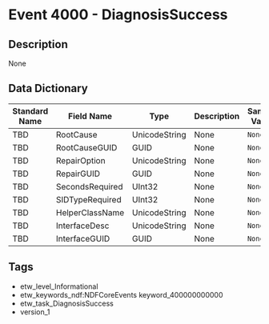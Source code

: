 # Event 4000 - DiagnosisSuccess

## Description
None

## Data Dictionary
|Standard Name|Field Name|Type|Description|Sample Value|
|---|---|---|---|---|
|TBD|RootCause|UnicodeString|None|`None`|
|TBD|RootCauseGUID|GUID|None|`None`|
|TBD|RepairOption|UnicodeString|None|`None`|
|TBD|RepairGUID|GUID|None|`None`|
|TBD|SecondsRequired|UInt32|None|`None`|
|TBD|SIDTypeRequired|UInt32|None|`None`|
|TBD|HelperClassName|UnicodeString|None|`None`|
|TBD|InterfaceDesc|UnicodeString|None|`None`|
|TBD|InterfaceGUID|GUID|None|`None`|

## Tags
* etw_level_Informational
* etw_keywords_ndf:NDFCoreEvents keyword_400000000000
* etw_task_DiagnosisSuccess
* version_1
